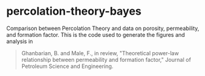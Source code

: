 # percolation-theory-bayes

Comparison between Percolation Theory and data on porosity, permeability, and formation factor. This is the code used to generate the figures and analysis in
> Ghanbarian, B. and Male, F., in review, "Theoretical power-law relationship between permeability and formation factor," Journal of Petroleum Science and Engineering.

